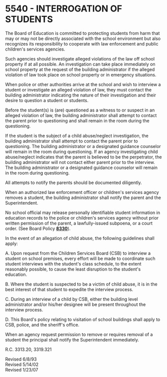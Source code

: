 5540 - INTERROGATION OF STUDENTS
================================

The Board of Education is committed to protecting students from harm
that may or may not be directly associated with the school environment
but also recognizes its responsibility to cooperate with law enforcement
and public children's services agencies.

Such agencies should investigate alleged violations of the law off
school property if at all possible. An investigation can take place
immediately on school property at the request of the building
administrator if the alleged violation of law took place on school
property or in emergency situations.

When police or other authorities arrive at the school and wish to
interview a student or investigate an alleged violation of law, they
must contact the building administrator indicating the nature of their
investigation and their desire to question a student or students.

Before the student(s) is (are) questioned as a witness to or suspect in
an alleged violation of law, the building administrator shall attempt to
contact the parent prior to questioning and shall remain in the room
during the questioning.

If the student is the subject of a child abuse/neglect investigation,
the building administrator shall attempt to contact the parent prior to
questioning. The building administrator or a designated guidance
counselor will remain in the room during questioning. If an agency
investigating child abuse/neglect indicates that the parent is believed
to be the perpetrator, the building administrator will not contact
either parent prior to the interview. The building administrator or a
designated guidance counselor will remain in the room during
questioning.

All attempts to notify the parents should be documented diligently.

When an authorized law enforcement officer or children's services agency
removes a student, the building administrator shall notify the parent
and the Superintendent.

No school official may release personally identifiable student
information in education records to the police or children's services
agency without prior written permission of the parent, a lawfully-issued
subpoena, or a court order. (See Board Policy [**8330**](po8330.md)).

In the event of an allegation of child abuse, the following guidelines
shall apply:

A. Upon request from the Children Services Board (CSB) to interview a
student on school premises, every effort will be made to coordinate such
student interviews with the student's class schedule, to the extent
reasonably possible, to cause the least disruption to the student's
education.

B. Where the student is suspected to be a victim of child abuse, it is
in the best interest of that student to expedite the interview process.

C. During an interview of a child by CSB, either the building level
administrator and/or his/her designee will be present throughout the
interview process.

D. This Board's policy relating to visitation of school buildings shall
apply to CSB, police, and the sheriff's office.

When an agency request permission to remove or requires removal of a
student the principal shall notify the Superintendent immediately.

R.C. 3313.20, 3319.321

Revised 6/8/93\
 Revised 5/14/02\
 Revised 1/23/07
